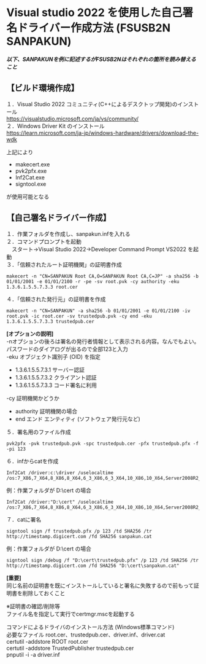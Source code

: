 # Visual studio 2022 を使用した自己署名ドライバー作成方法 (FSUSB2N SANPAKUN)  

***以下、SANPAKUNを例に記述するがFSUSB2Nはそれぞれの箇所を読み替えること***  

## 【ビルド環境作成】  
１．Visual Studio 2022 コミュニティ(C++によるデスクトップ開発)のインストール  
    https://visualstudio.microsoft.com/ja/vs/community/  
２．Windows Driver Kit のインストール  
    https://learn.microsoft.com/ja-jp/windows-hardware/drivers/download-the-wdk  

上記により
- makecert.exe  
- pvk2pfx.exe  
- Inf2Cat.exe  
- signtool.exe

が使用可能となる  

## 【自己署名ドライバー作成】  

１．作業フォルダを作成し、sanpakun.infを入れる  
２．コマンドプロンプトを起動  
　スタート->Visual Studio 2022->Developer Command Prompt VS2022 を起動  
３．「信頼されたルート証明機関」の証明書作成  

    makecert -n "CN=SANPAKUN Root CA,O=SANPAKUN Root CA,C=JP" -a sha256 -b 01/01/2001 -e 01/01/2100 -r -pe -sv root.pvk -cy authority -eku 1.3.6.1.5.5.7.3.3 root.cer

４．「信頼された発行元」の証明書を作成  

    makecert -n "CN=SANPAKUN" -a sha256 -b 01/01/2001 -e 01/01/2100 -iv root.pvk -ic root.cer -sv trustedpub.pvk -cy end -eku 1.3.6.1.5.5.7.3.3 trustedpub.cer

**[オプションの説明]**  
-nオプションの後ろは署名の発行者情報として表示される内容。なんでもよい。  
パスワードのダイアログが出るので全部123と入力  
-eku オブジェクト識別子 (OID) を指定  
- 1.3.6.1.5.5.7.3.1 サーバー認証  
- 1.3.6.1.5.5.7.3.2 クライアント認証  
- 1.3.6.1.5.5.7.3.3 コード署名に利用  

-cy 証明機関かどうか  
- authority 証明機関の場合  
- end        エンド エンティティ (ソフトウェア発行元など)  

５．署名用のファイル作成  

    pvk2pfx -pvk trustedpub.pvk -spc trustedpub.cer -pfx trustedpub.pfx -f -pi 123
６．infからcatを作成  

    Inf2Cat /driver:c:\driver /uselocaltime /os:7_X86,7_X64,8_X86,8_X64,6_3_X86,6_3_X64,10_X86,10_X64,Server2008R2_X64,Server8_X64,Server6_3_X64,Server10_X64,Server2016_X64

例：作業フォルダが D:\cert の場合  

    Inf2Cat /driver:"D:\cert" /uselocaltime /os:7_X86,7_X64,8_X86,8_X64,6_3_X86,6_3_X64,10_X86,10_X64,Server2008R2_X64,Server8_X64,Server6_3_X64,Server10_X64,Server2016_X64

７．catに署名  

    signtool sign /f trustedpub.pfx /p 123 /td SHA256 /tr http://timestamp.digicert.com /fd SHA256 sanpakun.cat

例：作業フォルダが D:\cert の場合  

    signtool sign /debug /f "D:\cert\trustedpub.pfx" /p 123 /td SHA256 /tr http://timestamp.digicert.com /fd SHA256 "D:\cert\sanpakun.cat"

**[重要]**  
同じ名前の証明書を既にインストールしていると署名に失敗するので前もって証明書を削除しておくこと  

※証明書の確認/削除等  
  ファイル名を指定して実行でcertmgr.mscを起動する  

コマンドによるドライバのインストール方法 (Windows標準コマンド)  
必要なファイル root.cer、trustedpub.cer、driver.inf、driver.cat  
certutil -addstore ROOT root.cer  
certutil -addstore TrustedPublisher trustedpub.cer  
pnputil -i -a driver.inf  
